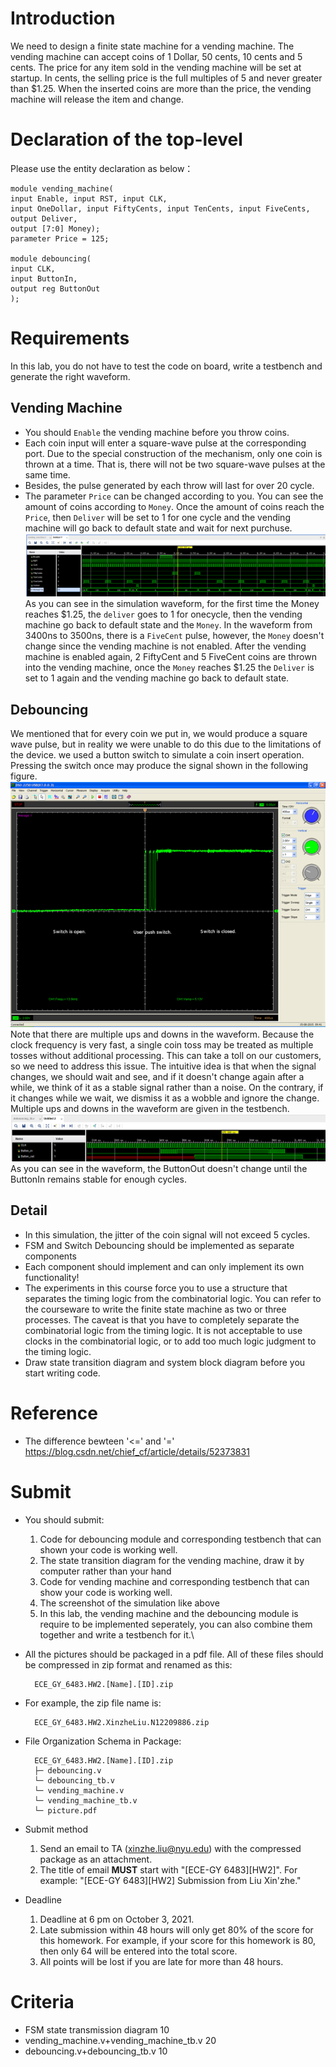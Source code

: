 # Introduction
We need to design a finite state machine for a vending machine. The vending machine can accept coins of 1 Dollar, 50 cents, 10 cents and 5 cents. The price for any item sold in the vending machine will be set at startup. In cents, the selling price is the full multiples of 5 and never greater than $1.25. When the inserted coins are more than the price, the vending machine will release the item and change.

# Declaration of the top-level
Please use the entity declaration as below：
```
module vending_machine(
input Enable, input RST, input CLK,
input OneDollar, input FiftyCents, input TenCents, input FiveCents,
output Deliver,
output [7:0] Money);
parameter Price = 125;

module debouncing(
input CLK,
input ButtonIn,
output reg ButtonOut
);
```
# Requirements
In this lab, you do not have to test the code on board, write a testbench and generate the right waveform.

## Vending Machine
+ You should `Enable` the vending machine before you throw coins.
+ Each coin input will enter a square-wave pulse at the corresponding port. Due to the special construction of the mechanism, only one coin is thrown at a time. That is, there will not be two square-wave pulses at the same time.
+ Besides, the pulse generated by each throw will last for over 20 cycle.
+ The parameter `Price` can be changed according to you. You can see the amount of coins according to `Money`. Once the amount of coins reach the `Price`, then `Deliver` will be set to 1 for one cycle and the vending machine will go back to default state and wait for next purchuse.
![image](pic/HW2/1.png)\
As you can see in the simulation waveform, for the first time the Money reaches $1.25, the `deliver` goes to 1 for onecycle, then the vending machine go back to default state and the `Money`. In the waveform from 3400ns to 3500ns, there is a `FiveCent` pulse, however, the `Money` doesn't change since the vending machine is not enabled. After the vending machine is enabled again, 2 FiftyCent and 5 FiveCent coins are thrown into the vending machine, once the `Money` reaches $1.25 the `Deliver` is set to 1 again and the vending machine go back to default state.

## Debouncing
We mentioned that for every coin we put in, we would produce a square wave pulse, but in reality we were unable to do this due to the limitations of the device. we used a button switch to simulate a coin insert operation. Pressing the switch once may produce the signal shown in the following figure.\
![image](pic/HW2/2.png)\
Note that there are multiple ups and downs in the waveform. Because the clock frequency is very fast, a single coin toss may be treated as multiple tosses without additional processing. This can take a toll on our customers, so we need to address this issue. The intuitive idea is that when the signal changes, we should wait and see, and if it doesn't change again after a while, we think of it as a stable signal rather than a noise. On the contrary, if it changes while we wait, we dismiss it as a wobble and ignore the change. Multiple ups and downs in the waveform are given in the testbench.\
![image](pic/HW2/3.png)\
As you can see in the waveform, the ButtonOut doesn't change until the ButtonIn remains stable for enough cycles.

## Detail
+ In this simulation, the jitter of the coin signal will not exceed 5 cycles.
+ FSM and Switch Debouncing should be implemented as separate components
+ Each component should implement and can only implement its own functionality!
+ The experiments in this course force you to use a structure that separates the timing logic from the combinatorial logic. You can refer to the courseware to write the finite state machine as two or three processes. The caveat is that you have to completely separate the combinatorial logic from the timing logic. It is not acceptable to use clocks in the combinatorial logic, or to add too much logic judgment to the timing logic.
+ Draw state transition diagram and system block diagram before you start writing code.

# Reference
+ The difference bewteen '<=' and '='\
https://blog.csdn.net/chief_cf/article/details/52373831

# Submit
+ You should submit:
    1. Code for debouncing module and corresponding testbench that can shown your code is working well.
    2. The state transition diagram for the vending machine, draw it by computer rather than your hand
    3. Code for vending machine and corresponding testbench that can show your code is working well.
    4. The screenshot of the simulation like above
    5. In this lab, the vending machine and the debouncing module is require to be implemented seperately, you can also combine them together and write a testbench for it.\
+ All the pictures should be packaged in a pdf file. All of these files should be compressed in zip format and renamed as this: 
	
		ECE_GY_6483.HW2.[Name].[ID].zip
	
+ For example, the zip file name is: 
	
		ECE_GY_6483.HW2.XinzheLiu.N12209886.zip

+ File Organization Schema in Package:

        ECE_GY_6483.HW2.[Name].[ID].zip
        ├─ debouncing.v
        └─ debouncing_tb.v
        └─ vending_machine.v
        └─ vending_machine_tb.v
        └─ picture.pdf

+ Submit method
	1. Send an email to TA (xinzhe.liu@nyu.edu) with the compressed package as an attachment.
	2. The title of email **MUST** start with "[ECE-GY 6483][HW2]". For example: "[ECE-GY 6483][HW2] Submission from Liu Xin'zhe."

+ Deadline
	1. Deadline at 6 pm on October 3, 2021.
	2. Late submission within 48 hours will only get 80% of the score for this homework. For example, if your score for this homework is 80, then only 64 will be entered into the total score.
	3. All points will be lost if you are late for more than 48 hours.

# Criteria
+ FSM state transmission diagram 10
+ vending_machine.v+vending_machine_tb.v 20
+ debouncing.v+debouncing_tb.v 10
